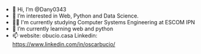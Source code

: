 - 👋 Hi, I’m @Dany0343
- 👀 I’m interested in Web, Python and Data Science.
- 🐱‍💻 I'm currently studying Computer Systems Engineering at ESCOM IPN
- 🌱 I’m currently learning web and python
- 📫 website: obucio.casa
Linkedin: https://www.linkedin.com/in/oscarbucio/

<!---
Dany0343/Dany0343 is a ✨ special ✨ repository because its `README.md` (this file) appears on your GitHub profile.
You can click the Preview link to take a look at your changes.
--->
